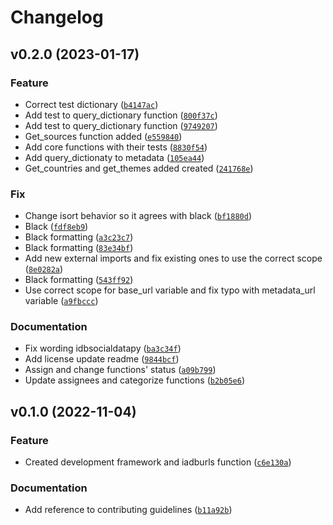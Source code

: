 # Changelog

<!--next-version-placeholder-->

## v0.2.0 (2023-01-17)
### Feature
* Correct test dictionary ([`b4147ac`](https://github.com/EL-BID/idbsocialdatapy/commit/b4147acafbc84bcdf1309d26b86b0b23787a7f3b))
* Add test to query_dictionary function ([`800f37c`](https://github.com/EL-BID/idbsocialdatapy/commit/800f37cb862886271beda402e25dde4823388bb3))
* Add test to query_dictionary function ([`9749207`](https://github.com/EL-BID/idbsocialdatapy/commit/9749207a853e5f2c8267d7aee90c74cdfb91bd04))
* Get_sources function added ([`e559840`](https://github.com/EL-BID/idbsocialdatapy/commit/e5598401b0ba70766d9d234f6e687983b1912f53))
* Add core functions with their tests ([`8830f54`](https://github.com/EL-BID/idbsocialdatapy/commit/8830f54f96ec3fec1bdbefe94ab1ceebdef54ece))
* Add query_dictionaty to metadata ([`105ea44`](https://github.com/EL-BID/idbsocialdatapy/commit/105ea44c04c790c4c6442a39bcc8373b8c94e222))
* Get_countries and get_themes added created ([`241768e`](https://github.com/EL-BID/idbsocialdatapy/commit/241768ef1e4ed93477b3d43c1a5beca12c97b1f3))

### Fix
* Change isort behavior so it agrees with black ([`bf1880d`](https://github.com/EL-BID/idbsocialdatapy/commit/bf1880d2e636796725e34d24ad43be2d5e327a9d))
* Black ([`fdf8eb9`](https://github.com/EL-BID/idbsocialdatapy/commit/fdf8eb92d6f8a7a4a24f8b245e0d90f336501f17))
* Black formatting ([`a3c23c7`](https://github.com/EL-BID/idbsocialdatapy/commit/a3c23c7bc4809bf19c2a4deee8ac5d844fd3983f))
* Black formatting ([`83e34bf`](https://github.com/EL-BID/idbsocialdatapy/commit/83e34bfde7977b17b5b1fd471cf0e6b000e045e3))
* Add new external imports and fix existing ones to use the correct scope ([`8e0282a`](https://github.com/EL-BID/idbsocialdatapy/commit/8e0282a726c461d037184e6b2602349d93f312fd))
* Black formatting ([`543ff92`](https://github.com/EL-BID/idbsocialdatapy/commit/543ff923ba3ae2c4fa3d0c67d1501a510ec46a22))
* Use correct scope for base_url variable and fix typo with metadata_url variable ([`a9fbccc`](https://github.com/EL-BID/idbsocialdatapy/commit/a9fbccc823303bcf63f7b25ae66108cf72a76740))

### Documentation
* Fix wording idbsocialdatapy ([`ba3c34f`](https://github.com/EL-BID/idbsocialdatapy/commit/ba3c34f1f2ba16125f98f81ac550797eb5b5c7de))
* Add license update readme ([`9844bcf`](https://github.com/EL-BID/idbsocialdatapy/commit/9844bcfa9ef99b96e09db965f25e0b09f5405523))
* Assign and change functions' status ([`a09b799`](https://github.com/EL-BID/idbsocialdatapy/commit/a09b79908311f6b2f73123cebfc9f79e7609ae4b))
* Update assignees and categorize functions ([`b2b05e6`](https://github.com/EL-BID/idbsocialdatapy/commit/b2b05e617093bbf973b81c631010d3ff05ef2973))

## v0.1.0 (2022-11-04)
### Feature
* Created development framework and iadburls function ([`c6e130a`](https://github.com/EL-BID/idbsocialdatapy/commit/c6e130a18c2d6341711a6c7c42e6844ddf4e0c81))

### Documentation
* Add reference to contributing guidelines ([`b11a92b`](https://github.com/EL-BID/idbsocialdatapy/commit/b11a92b6c7e79c040f6e874238f5161d64a65f43))

